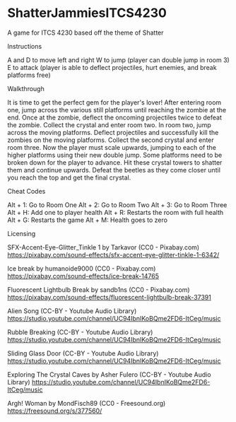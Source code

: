 # ShatterJammiesITCS4230
A game for ITCS 4230 based off the theme of Shatter

Instructions

A and D to move left and right
W to jump (player can double jump in room 3)
E to attack (player is able to deflect projectiles, hurt enemies, and break platforms free)

Walkthrough

It is time to get the perfect gem for the player's lover! After entering room one, jump across the various still platforms until reaching the zombie at the end. Once at the zombie, deflect the oncoming 
projectiles twice to defeat the zombie. Collect the crystal and enter room two. In room two, jump across the moving platforms. Deflect projectiles and successfully kill the zombies on the moving platforms. 
Collect the second crystal and enter room three. Now the player must scale upwards, jumping to each of the higher platforms using their new double jump. Some platforms need to be broken down for the player 
to advance. Hit these crystal towers to shatter them and continue upwards. Defeat the beetles as they come closer until you reach the top and get the final crystal.

Cheat Codes

Alt + 1: Go to Room One
Alt + 2: Go to Room Two
Alt + 3: Go to Room Three
Alt + H: Add one to player health
Alt + R: Restarts the room with full health
Alt + G: Restarts the game
Alt + M: Health goes to zero

Licensing

SFX-Accent-Eye-Glitter_Tinkle 1 by Tarkavor (CC0 - Pixabay.com)
https://pixabay.com/sound-effects/sfx-accent-eye-glitter-tinkle-1-6342/

Ice break by humanoide9000 (CC0 - Pixabay.com)
https://pixabay.com/sound-effects/ice-break-14765

Fluorescent Lightbulb Break by sandb1ns (CC0 - Pixabay.com)
https://pixabay.com/sound-effects/fluorescent-lightbulb-break-37391

Alien Song (CC-BY - Youtube Audio Library)
https://studio.youtube.com/channel/UC94IbnIKoBQme2FD6-ItCeg/music

Rubble Breaking (CC-BY - Youtube Audio Library)
https://studio.youtube.com/channel/UC94IbnIKoBQme2FD6-ItCeg/music

Sliding Glass Door (CC-BY - Youtube Audio Library)
https://studio.youtube.com/channel/UC94IbnIKoBQme2FD6-ItCeg/music

Exploring The Crystal Caves by Asher Fulero (CC-BY - Youtube Audio Library)
https://studio.youtube.com/channel/UC94IbnIKoBQme2FD6-ItCeg/music

Argh! Woman by MondFisch89 (CC0 - Freesound.org)
https://freesound.org/s/377560/

